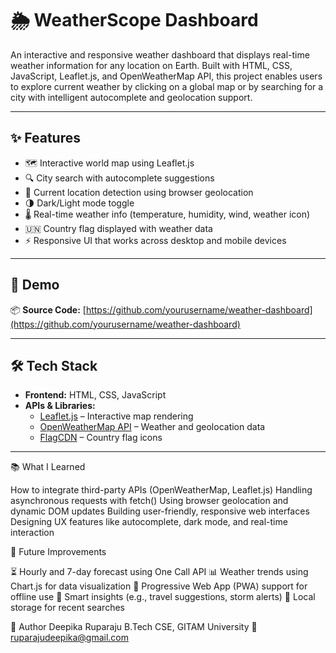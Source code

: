 # 🌦️ WeatherScope Dashboard

An interactive and responsive weather dashboard that displays real-time weather information for any location on Earth. Built with HTML, CSS, JavaScript, Leaflet.js, and OpenWeatherMap API, this project enables users to explore current weather by clicking on a global map or by searching for a city with intelligent autocomplete and geolocation support.

---

## ✨ Features

- 🗺️ Interactive world map using Leaflet.js
- 🔍 City search with autocomplete suggestions
- 📍 Current location detection using browser geolocation
- 🌗 Dark/Light mode toggle
- 🌡️ Real-time weather info (temperature, humidity, wind, weather icon)
- 🇺🇳 Country flag displayed with weather data
- ⚡ Responsive UI that works across desktop and mobile devices

---

## 🚀 Demo

📦 **Source Code:** [https://github.com/yourusername/weather-dashboard](https://github.com/yourusername/weather-dashboard)

---

## 🛠 Tech Stack

- **Frontend:** HTML, CSS, JavaScript
- **APIs & Libraries:**
  - [Leaflet.js](https://leafletjs.com/) – Interactive map rendering
  - [OpenWeatherMap API](https://openweathermap.org/) – Weather and geolocation data
  - [FlagCDN](https://flagcdn.com/) – Country flag icons

---
📚 What I Learned

How to integrate third-party APIs (OpenWeatherMap, Leaflet.js)
Handling asynchronous requests with fetch()
Using browser geolocation and dynamic DOM updates
Building user-friendly, responsive web interfaces
Designing UX features like autocomplete, dark mode, and real-time interaction

📌 Future Improvements

⏳ Hourly and 7-day forecast using One Call API
📊 Weather trends using Chart.js for data visualization
📱 Progressive Web App (PWA) support for offline use
🧠 Smart insights (e.g., travel suggestions, storm alerts)
💾 Local storage for recent searches

🧠 Author
Deepika Ruparaju
B.Tech CSE, GITAM University
📧 ruparajudeepika@gmail.com



